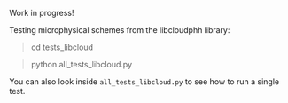 Work in progress!

Testing microphysical schemes from the libcloudphh library:

> cd tests_libcloud

> python all_tests_libcloud.py

You can also look inside `all_tests_libcloud.py` to see how to run a single test.


